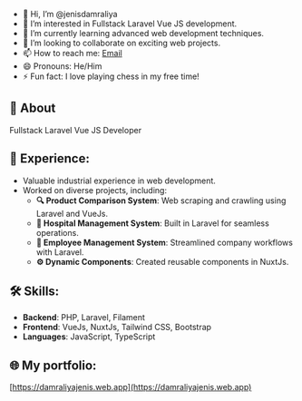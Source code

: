 - 👋 Hi, I’m @jenisdamraliya
- 👀 I’m interested in Fullstack Laravel Vue JS development.
- 🌱 I’m currently learning advanced web development techniques.
- 💞️ I’m looking to collaborate on exciting web projects.
- 📫 How to reach me: [Email](mailto:damraliyajenish74@gmail.com)
- 😄 Pronouns: He/Him
- ⚡ Fun fact: I love playing chess in my free time!

<!---
jenisdamraliya/jenisdamraliya is a ✨ special ✨ repository because its `README.md` (this file) appears on your GitHub profile.
You can click the Preview link to take a look at your changes.
--->

## 📝 About
Fullstack Laravel Vue JS Developer

## 🌟 Experience:
- Valuable industrial experience in web development.
- Worked on diverse projects, including:
  - **🔍 Product Comparison System**: Web scraping and crawling using Laravel and VueJs.
  - **🏥 Hospital Management System**: Built in Laravel for seamless operations.
  - **👥 Employee Management System**: Streamlined company workflows with Laravel.
  - **⚙️ Dynamic Components**: Created reusable components in NuxtJs.

## 🛠️ Skills:
- **Backend**: PHP, Laravel, Filament
- **Frontend**: VueJs, NuxtJs, Tailwind CSS, Bootstrap
- **Languages**: JavaScript, TypeScript

## 🌐 My portfolio:
[https://damraliyajenis.web.app](https://damraliyajenis.web.app)
